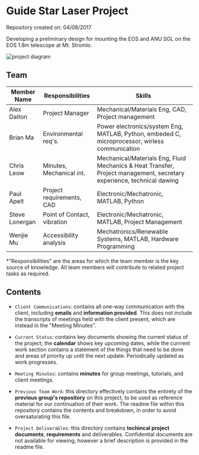 # Guide Star Laser Project

Repository created on: 04/08/2017

Developing a preliminary design for mounting the EOS and ANU SGL on the EOS 1.8m telescope at Mt. Stromlo.

![project diagram](http://i.imgur.com/0ppTVj8.png)

## Team

| Member Name  	| Responsibilities          | Skills                               	|
|--------------	|--------------------------	|--------------------------------------	|
| Alex Dalton  	| Project Manager           |Mechanical/Materials Eng, CAD, Project management
| Brian Ma  	| Environmental req's.      |Power electronics/system Eng, MATLAB, Python, embeded C, microprocessor, wirless communication               |
| Chris Leow  	| Minutes, Mechanical int. |Mechanical/Materials Eng, Fluid Mechanics & Heat Transfer, Project management, secretary experience, technical dawing|
| Paul Apelt  	| Project requirements, CAD      |Electronic/Mechatronic, MATLAB, Python |
| Steve Lonergan| Point of Contact, vibration|Electronic/Mechatronic, MATLAB, Project Management|
| Wenjie Mu  	| Accessibility analysis |Mechatronics/Renewable Systems, MATLAB, Hardware Programming                                       |
*"Responsibilities" are the areas for which the team member is the key source of knowledge.
All team members will contribute to related project tasks as required.

## Contents

* `Client Communications`: contains all one-way communication with the client, 
including **emails** and **information provided**. This does not include the transcripts
of meetings held with the client present, which are instead in the 
"Meeting Minutes".

* `Current Status`: contains key documents showing the current status of the
project; the **calendar** shows key upcoming dates, while the currrent work 
section contains a statement of the things that need to be done and areas of
priority up until the next update. Periodically updated as work progresses.
	
* `Meeting Minutes`: contains **minutes** for group meetings,
tutorials, and client meetings.

* `Previous Team Work`: this directory effectively contains the entirety of the
**previous group's repository** on this project, to be used as reference material
for our continuation of their work. The readme file within this repository
contains the contents and breakdown, in order to avoid oversaturating this file.

* `Project Deliverables`: this directory contains **techincal project documents**, **requirements** and
deliverables. Confidential documents are not available for viewing, however
a brief description is provided in the readme file. 